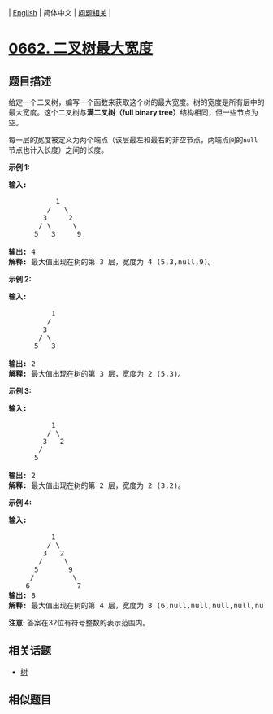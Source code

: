 
| [English](README_EN.md) | 简体中文 | [问题相关](QUESTION.md) |
# [0662. 二叉树最大宽度](https://leetcode-cn.com/problems/maximum-width-of-binary-tree/)
## 题目描述
<p>给定一个二叉树，编写一个函数来获取这个树的最大宽度。树的宽度是所有层中的最大宽度。这个二叉树与<strong>满二叉树（full binary tree）</strong>结构相同，但一些节点为空。</p>

<p>每一层的宽度被定义为两个端点（该层最左和最右的非空节点，两端点间的<code>null</code>节点也计入长度）之间的长度。</p>

<p><strong>示例 1:</strong></p>

<pre>
<strong>输入:</strong> 

           1
         /   \
        3     2
       / \     \  
      5   3     9 

<strong>输出:</strong> 4
<strong>解释:</strong> 最大值出现在树的第 3 层，宽度为 4 (5,3,null,9)。
</pre>

<p><strong>示例 2:</strong></p>

<pre>
<strong>输入:</strong> 

          1
         /  
        3    
       / \       
      5   3     

<strong>输出:</strong> 2
<strong>解释:</strong> 最大值出现在树的第 3 层，宽度为 2 (5,3)。
</pre>

<p><strong>示例&nbsp;3:</strong></p>

<pre>
<strong>输入:</strong> 

          1
         / \
        3   2 
       /        
      5      

<strong>输出:</strong> 2
<strong>解释:</strong> 最大值出现在树的第 2 层，宽度为 2 (3,2)。
</pre>

<p><strong>示例 4:</strong></p>

<pre>
<strong>输入:</strong> 

          1
         / \
        3   2
       /     \  
      5       9 
     /         \
    6           7
<strong>输出:</strong> 8
<strong>解释:</strong> 最大值出现在树的第 4 层，宽度为 8 (6,null,null,null,null,null,null,7)。
</pre>

<p><strong>注意:</strong> 答案在32位有符号整数的表示范围内。</p>

## 相关话题
- [树](https://leetcode-cn.com/tag/tree)
## 相似题目

